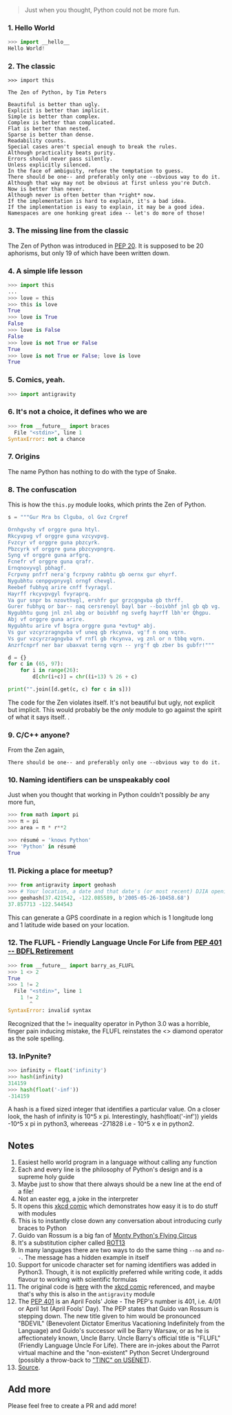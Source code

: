 > Just when you thought, Python could not be more fun.

### 1. Hello World

```py
>>> import __hello__
Hello World!
```

### 2. The classic
```
>>> import this

The Zen of Python, by Tim Peters

Beautiful is better than ugly.
Explicit is better than implicit.
Simple is better than complex.
Complex is better than complicated.
Flat is better than nested.
Sparse is better than dense.
Readability counts.
Special cases aren't special enough to break the rules.
Although practicality beats purity.
Errors should never pass silently.
Unless explicitly silenced.
In the face of ambiguity, refuse the temptation to guess.
There should be one-- and preferably only one --obvious way to do it.
Although that way may not be obvious at first unless you're Dutch.
Now is better than never.
Although never is often better than *right* now.
If the implementation is hard to explain, it's a bad idea.
If the implementation is easy to explain, it may be a good idea.
Namespaces are one honking great idea -- let's do more of those!
```

### 3. The missing line from the classic

The Zen of Python was introduced in [PEP 20](https://www.python.org/dev/peps/pep-0020/#id2). It is supposed to be 20 aphorisms, but only 19 of which have been written down.


### 4. A simple life lesson
```py
>>> import this
...
>>> love = this
>>> this is love
True
>>> love is True
False
>>> love is False
False
>>> love is not True or False
True
>>> love is not True or False; love is love
True
```

### 5. Comics, yeah.
```py
>>> import antigravity
```

### 6. It's not a choice, it defines who we are
```py
>>> from __future__ import braces
  File "<stdin>", line 1
SyntaxError: not a chance
```

### 7. Origins
The name Python has nothing to do with the type of Snake.

### 8. The confuscation
This is how the `this.py` module looks, which prints the Zen of Python.

```py
s = """Gur Mra bs Clguba, ol Gvz Crgref

Ornhgvshy vf orggre guna htyl.
Rkcyvpvg vf orggre guna vzcyvpvg.
Fvzcyr vf orggre guna pbzcyrk.
Pbzcyrk vf orggre guna pbzcyvpngrq.
Syng vf orggre guna arfgrq.
Fcnefr vf orggre guna qrafr.
Ernqnovyvgl pbhagf.
Fcrpvny pnfrf nera'g fcrpvny rabhtu gb oernx gur ehyrf.
Nygubhtu cenpgvpnyvgl orngf chevgl.
Reebef fubhyq arire cnff fvyragyl.
Hayrff rkcyvpvgyl fvyraprq.
Va gur snpr bs nzovthvgl, ershfr gur grzcgngvba gb thrff.
Gurer fubhyq or bar-- naq cersrenoyl bayl bar --boivbhf jnl gb qb vg.
Nygubhtu gung jnl znl abg or boivbhf ng svefg hayrff lbh'er Qhgpu.
Abj vf orggre guna arire.
Nygubhtu arire vf bsgra orggre guna *evtug* abj.
Vs gur vzcyrzragngvba vf uneq gb rkcynva, vg'f n onq vqrn.
Vs gur vzcyrzragngvba vf rnfl gb rkcynva, vg znl or n tbbq vqrn.
Anzrfcnprf ner bar ubaxvat terng vqrn -- yrg'f qb zber bs gubfr!"""

d = {}
for c in (65, 97):
    for i in range(26):
        d[chr(i+c)] = chr((i+13) % 26 + c)

print("".join([d.get(c, c) for c in s]))
```

The code for the Zen violates itself. It's not beautiful but ugly, not explicit but implicit.
This would probably be the *only* module to go against the spirit of what it says itself.
.

### 9. C/C++ anyone?
From the Zen again,
```
There should be one-- and preferably only one --obvious way to do it.
```

### 10. Naming identifiers can be unspeakably cool
Just when you thought that working in Python couldn't possibly *be* any more fun,
```py
>>> from math import pi
>>> π = pi
>>> area = π * r**2

>>> résumé = 'knows Python'
>>> 'Python' in résumé
True
```

### 11. Picking a place for meetup?
```py
>>> from antigravity import geohash
>>> # Your location, a date and that date's (or most recent) DJIA opening.
>>> geohash(37.421542, -122.085589, b'2005-05-26-10458.68')
37.857713 -122.544543
```
This can generate a GPS coordinate in a region which is 1 longitude long and 1
latitude wide based on your location.

### 12. The FLUFL - Friendly Language Uncle For Life from [PEP 401 -- BDFL Retirement](https://www.python.org/dev/peps/pep-0401)
```py
>>> from __future__ import barry_as_FLUFL
>>> 1 <> 2
True
>>> 1 != 2
  File "<stdin>", line 1
    1 != 2
       ^
SyntaxError: invalid syntax
```
Recognized that the != inequality operator in Python 3.0 was a horrible, finger pain inducing mistake, the FLUFL reinstates the <> diamond operator as the sole spelling.

### 13. InPynite?
```py
>>> infinity = float('infinity')
>>> hash(infinity)
314159
>>> hash(float('-inf'))
-314159
```
A hash is a fixed sized integer that identifies a particular value. On a closer look, the hash of infinity is 10^5 x pi. Interestingly, hash(float('-inf')) yields -10^5 x pi in python3, whereeas -271828 i.e - 10^5 x e in python2.

## Notes
1. Easiest hello world program in a language without calling any function
2. Each and every line is the philosophy of Python's design and is a supreme holy guide
3. Maybe just to show that there always should be a new line at the end of a file!
4. Not an easter egg, a joke in the interpreter
5. It opens this [xkcd comic](https://xkcd.com/353) which demonstrates how easy it is to do stuff with modules
6. This is to instantly close down any conversation about introducing curly braces to Python
7. Guido van Rossum is a big fan of [Monty Python's Flying Circus](https://en.wikipedia.org/wiki/Monty_Python%27s_Flying_Circus)
8. It's a substitution cipher called [ROT13](https://en.wikipedia.org/wiki/ROT13)
9. In many languages there are two ways to do the same thing `--no` and `no--`. The message has a hidden example in itself
10. Support for unicode character set for naming identifiers was added in Python3. Though, it is not explicitly preferred while writing code, it adds flavour to working with scientific formulas
11. The original code is [here](https://github.com/python/cpython/blob/master/Lib/antigravity.py) with the [xkcd comic](https://xkcd.com/426/) referenced, and maybe that's why this is also in the `antigravity` module
12. The [PEP 401](https://www.python.org/dev/peps/pep-0401/) is an April Fools' Joke - The PEP's number is 401, i.e. 4/01 or April 1st (April Fools' Day). The PEP states that Guido van Rossum is stepping down. The new title given to him would be pronounced "BDEVIL" (Benevolent Dictator Emeritus Vacationing Indefinitely from the Language) and Guido's successor will be Barry Warsaw, or as he is affectionately known, Uncle Barry. Uncle Barry's official title is "FLUFL" (Friendly Language Uncle For Life). There are in-jokes about the Parrot virtual machine and the "non-existent" Python Secret Underground (possibly a throw-back to ["TINC" on USENET](https://en.wikipedia.org/wiki/There_Is_No_Cabal)).
13. [Source](https://www.reddit.com/r/Python/comments/6wrd8t/nice_lil_easter_egg_i_suppose/).

## Add more

Please feel free to create a PR and add more!
